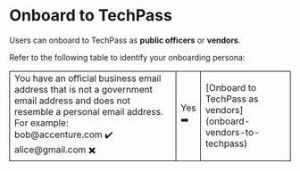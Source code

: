 # Onboard to TechPass

Users can onboard to TechPass as **public officers** or **vendors**.

Refer to the following table to identify your onboarding persona:

<table>
<tr>
  <td style="border: 1px solid black; border-radius: 10px;">You have an official business email address that is not a government email address and does not resemble a personal email address.<br>For example:<br>bob@accenture.com ✔️<br>alice@gmail.com ✖️</td>
  <td style="border: none;">Yes<br>➡️</td>
  <td style="border: 1px solid black; border-radius: 10px;">[Onboard to TechPass as vendors](onboard-vendors-to-techpass)</td>
</tr>
</table>



| |  |  |
|----| ------------- |:-------------:|


<!--

| **Vendor** | Users who do not have a WOG account. These users may have an email address provided by the vendor organisation or it may belong to specific domains such as<br>&nbsp;&nbsp;&nbsp;&nbsp;&nbsp;&nbsp;&nbsp;&nbsp;- dsta.gov.sg<br>&nbsp;&nbsp;&nbsp;&nbsp;&nbsp;&nbsp;&nbsp;&nbsp;- dsta-wog.gov.sg<br>&nbsp;&nbsp;&nbsp;&nbsp;&nbsp;&nbsp;&nbsp;&nbsp;- mindef.gov.sg<br>&nbsp;&nbsp;&nbsp;&nbsp;&nbsp;&nbsp;&nbsp;&nbsp;- defence.gov.sg<br>&nbsp;&nbsp;&nbsp;&nbsp;&nbsp;&nbsp;&nbsp;&nbsp;- gebiz.gov.sg<br>&nbsp;&nbsp;&nbsp;&nbsp;&nbsp;&nbsp;&nbsp;&nbsp;- sps.gov.sg<br><br>**Note**:<br>- Email domain is the part of an email address that comes after the “@” symbol. For example, if your email address is john_doe@sps.gov.sg, then **sps.gov.sg** is your email domain.<br><br>- You can't use your personal email address such as john_doe@hotmail.com, john_doe@gmail.com and john_doe@yahoo.com while requesting for a TechPass account.| - john_doe@ncs.com.sg<br>- john_doe@accenture.com.sg<br>- john_doe@dsta.gov.sg<br>- john_doe@gebiz.gov.sg  |
| **Public officer** | Users who have a WOG account.<br><br>**Note**: Users who have a  ***_from*** in their email address are **NOT** public officers.  | - john_doe@cpf.gov.sg<br>- john_doe@hdb.gov.sg |

**Next steps**

- [Onboard to TechPass as public officers](onboard-public-officers-using-non-se-machines)
- [Onboard to TechPass as vendors](onboard-vendors-to-techpass)
-->
